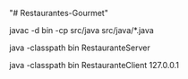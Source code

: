 "# Restaurantes-Gourmet" 

javac -d bin -cp src/java src/java/*.java

java -classpath bin RestauranteServer

java -classpath bin RestauranteClient 127.0.0.1